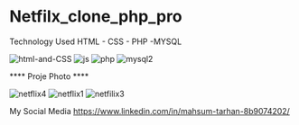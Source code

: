 # Netfilx_clone_php_pro

Technology Used
HTML - CSS - PHP -MYSQL

![html-and-CSS](https://user-images.githubusercontent.com/68226220/197389505-680ccd9f-1ddc-40c8-aa3e-3f4be5abc745.gif)
![js](https://user-images.githubusercontent.com/68226220/197389508-84d5420f-8c6e-48c4-a597-5fa731ea540f.gif) 
![php](https://user-images.githubusercontent.com/68226220/197389588-46144844-f45a-47b8-9553-d76cd51dbaa0.gif)
![mysql2](https://user-images.githubusercontent.com/68226220/197389672-564c2ec3-6d8f-489a-b2d6-f4ec1f6ae450.gif)


 ****  Proje Photo  ****

![netflix4](https://user-images.githubusercontent.com/68226220/197389047-720eee2f-5dea-402a-b378-518fe8110feb.png)
![netflix1](https://user-images.githubusercontent.com/68226220/197388954-f4395869-6a70-4b3a-93fe-817c98dc73be.png)
![netfilix3](https://user-images.githubusercontent.com/68226220/197388966-2d440ab9-b35b-46ec-b494-9ca285e4ea76.png)


My Social Media
https://www.linkedin.com/in/mahsum-tarhan-8b9074202/
